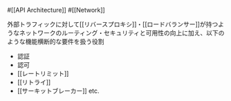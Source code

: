 #[[API Architecture]] #[[Network]]

外部トラフィックに対して[[リバースプロキシ]]・[[ロードバランサー]]が持つようなネットワークのルーティング・セキュリティと可用性の向上に加え、以下のような機能横断的な要件を扱う役割

- 認証
- 認可
- [[レートリミット]]
- [[リトライ]]
- [[サーキットブレーカー]] etc.
